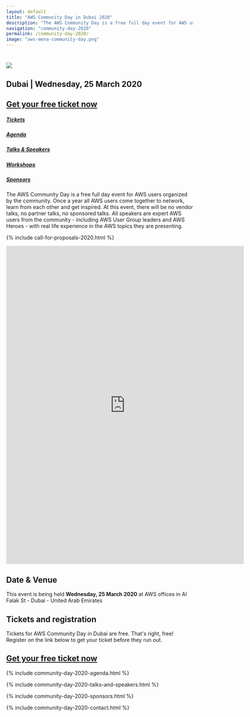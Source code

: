 ```yaml
---
layout: default
title: "AWS Community Day in Dubai 2020"
description: "The AWS Community Day is a free full day event for AWS users organized by the AWS MENA community. In 2020 the event is held in Dubai."
navigation: "community-day-2020"
permalink: /community-day-2020/
image: "aws-mena-community-day.png"
---
```


<div class="jumbotron communityday">
  <div class="container text-center">
    <h1>
      <img
        src="/content/img/aws-mena-community-day.png"
        id="communityday-logo"
      />
    </h1>
    <h2 class="display-5 mt-4">Dubai | Wednesday, 25 March 2020</h2>
    <h2 class="display-5 mt-4">
      <a
        class="btn btn-lg btn-primary"
        href="https://forms.gle/yqwJSLmxaQ7y64Ds7"
        target="_blank"
      >
        Get your free ticket now
      </a>
    </h2>
  </div>
</div>

<div class="container">
  <div class="row pt-4">
    <div class="col text-center">
      <h5><a href="#tickets">Tickets</a></h5>
    </div>
    <div class="col text-center">
      <h5><a href="#agenda">Agenda</a></h5>
    </div>
    <div class="col text-center">
      <h5><a href="#speakers">Talks &amp; Speakers</a></h5>
    </div>
    <div class="col text-center">
      <h5><a href="#workshops">Workshops</a></h5>
    </div>
    <div class="col text-center">
      <h5><a href="#sponsors">Sponsors</a></h5>
    </div>
  </div>

  <p class="mt-4">
    The AWS Community Day is a free full day event for AWS users organized by
    the community. Once a year all AWS users come together to network, learn
    from each other and get inspired. At this event, there will be no vendor
    talks, no partner talks, no sponsored talks. All speakers are expert AWS
    users from the community - including AWS User Group leaders and AWS Heroes -
    with real life experience in the AWS topics they are presenting.
  </p>
  
  {% include call-for-proposals-2020.html %}

  <div id="cfp-form-container" style="
    text-align: center;
  ">
    <iframe src="https://docs.google.com/forms/d/e/1FAIpQLSdrzxHrZixz8EtQ97c-Hmni0TuebuVn6eZh9w6KwqppvsXrHQ/viewform?embedded=true" width="640" height="855" frameborder="0" marginheight="0" marginwidth="0">Loading…</iframe>
  </div>
  
  <h2 class="mt-4">Date &amp; Venue</h2>
  <p>
    This event is being held <b>Wednesday, 25 March 2020</b> at AWS offices in Al Falak St - Dubai - United Arab Emirates
  </p>
  <!-- <p><iframe src="https://www.google.com/maps/embed?pb=!1m18!1m12!1m3!1d2034.7491261483115!2d18.06549851636592!3d59.337142181661534!2m3!1f0!2f0!3f0!3m2!1i1024!2i768!4f13.1!3m3!1m2!1s0x465f9d5d3e1359f5%3A0xbb175cb427e51869!2sNalen!5e0!3m2!1sen!2sse!4v1567588563257!5m2!1sen!2sse" width="100%" height="400" frameborder="0" style="border: 0;"></iframe></p> -->
  <a name="tickets"></a>
  <h2 class="mt-4">Tickets and registration</h2>
  <p>
    Tickets for AWS Community Day in Dubai are free. That's right, free!
    Register on the link below to get your ticket before they run out.
  </p>
  <h2 class="display-5 mt-4">
    <a class="btn btn-lg btn-primary" href="https://forms.gle/auFePS5u4gCn8jC38">
      Get your free ticket now
    </a>
  </h2>
  
{% include community-day-2020-agenda.html %}

{% include community-day-2020-talks-and-speakers.html %}

{% include community-day-2020-sponsors.html %}

{% include community-day-2020-contact.html %}
